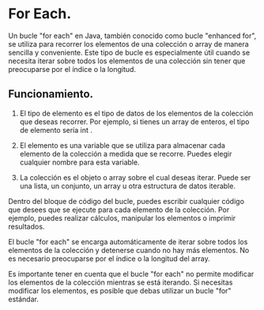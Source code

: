 # For Each.

Un bucle "for each" en Java, también conocido como bucle "enhanced for", se utiliza para recorrer los elementos de una colección o array de manera sencilla y conveniente. Este tipo de bucle es especialmente útil cuando se necesita iterar sobre todos los elementos de una colección sin tener que preocuparse por el índice o la longitud.

## Funcionamiento.

1. El tipo de elemento es el tipo de datos de los elementos de la colección que deseas recorrer. Por ejemplo, si tienes un array de enteros, el tipo de elemento sería  int . 
 
2. El elemento es una variable que se utiliza para almacenar cada elemento de la colección a medida que se recorre. Puedes elegir cualquier nombre para esta variable. 
 
3. La colección es el objeto o array sobre el cual deseas iterar. Puede ser una lista, un conjunto, un array u otra estructura de datos iterable. 
 
Dentro del bloque de código del bucle, puedes escribir cualquier código que desees que se ejecute para cada elemento de la colección. Por ejemplo, puedes realizar cálculos, manipular los elementos o imprimir resultados. 

El bucle "for each" se encarga automáticamente de iterar sobre todos los elementos de la colección y detenerse cuando no hay más elementos. No es necesario preocuparse por el índice o la longitud del array. 
 
Es importante tener en cuenta que el bucle "for each" no permite modificar los elementos de la colección mientras se está iterando. Si necesitas modificar los elementos, es posible que debas utilizar un bucle "for" estándar. 